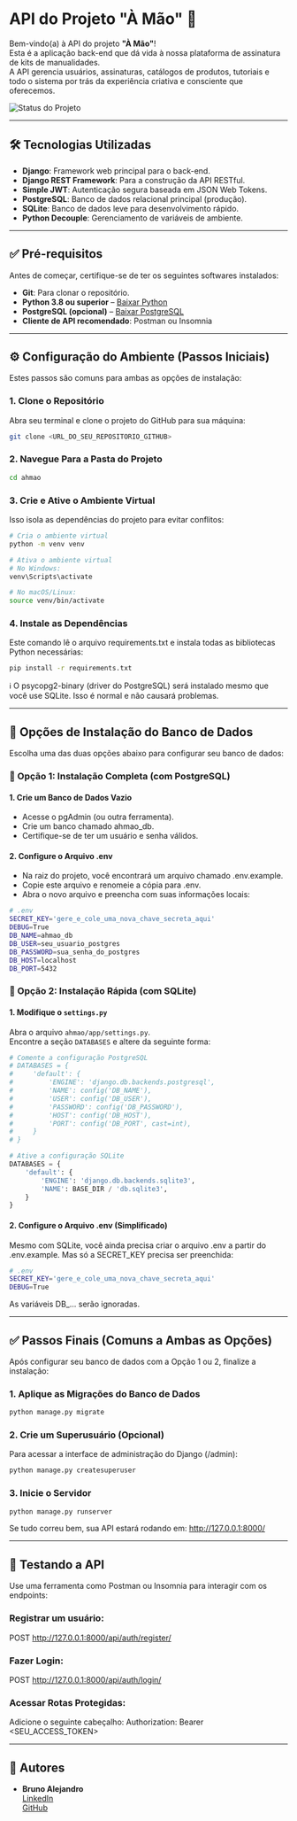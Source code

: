 # API do Projeto "À Mão" 🚀

Bem-vindo(a) à API do projeto **"À Mão"**!  
Esta é a aplicação back-end que dá vida à nossa plataforma de assinatura de kits de manualidades.  
A API gerencia usuários, assinaturas, catálogos de produtos, tutoriais e todo o sistema por trás da experiência criativa e consciente que oferecemos.

![Status do Projeto](https://img.shields.io/badge/status-em%20desenvolvimento-yellow)

---

## 🛠️ Tecnologias Utilizadas

- **Django**: Framework web principal para o back-end.  
- **Django REST Framework**: Para a construção da API RESTful.  
- **Simple JWT**: Autenticação segura baseada em JSON Web Tokens.  
- **PostgreSQL**: Banco de dados relacional principal (produção).  
- **SQLite**: Banco de dados leve para desenvolvimento rápido.  
- **Python Decouple**: Gerenciamento de variáveis de ambiente.

---

## ✅ Pré-requisitos

Antes de começar, certifique-se de ter os seguintes softwares instalados:

- **Git**: Para clonar o repositório.
- **Python 3.8 ou superior** – [Baixar Python](https://www.python.org/downloads/)
- **PostgreSQL (opcional)** – [Baixar PostgreSQL](https://www.postgresql.org/download/)
- **Cliente de API recomendado**: Postman ou Insomnia

---

## ⚙️ Configuração do Ambiente (Passos Iniciais)

Estes passos são comuns para ambas as opções de instalação:

### 1. Clone o Repositório

Abra seu terminal e clone o projeto do GitHub para sua máquina:

```bash
git clone <URL_DO_SEU_REPOSITORIO_GITHUB>
```

### 2. Navegue Para a Pasta do Projeto

```bash
cd ahmao
```

### 3. Crie e Ative o Ambiente Virtual

Isso isola as dependências do projeto para evitar conflitos:

```bash
# Cria o ambiente virtual
python -m venv venv

# Ativa o ambiente virtual
# No Windows:
venv\Scripts\activate

# No macOS/Linux:
source venv/bin/activate
```

### 4. Instale as Dependências

Este comando lê o arquivo requirements.txt e instala todas as bibliotecas Python necessárias:

```bash
pip install -r requirements.txt
```
ℹ️ O psycopg2-binary (driver do PostgreSQL) será instalado mesmo que você use SQLite. Isso é normal e não causará problemas.

---

## 💾 Opções de Instalação do Banco de Dados
Escolha uma das duas opções abaixo para configurar seu banco de dados:

### 🔹 Opção 1: Instalação Completa (com PostgreSQL)
#### 1. Crie um Banco de Dados Vazio
- Acesse o pgAdmin (ou outra ferramenta).
- Crie um banco chamado ahmao_db.
- Certifique-se de ter um usuário e senha válidos.
#### 2. Configure o Arquivo .env
- Na raiz do projeto, você encontrará um arquivo chamado .env.example.
- Copie este arquivo e renomeie a cópia para .env.
- Abra o novo arquivo e preencha com suas informações locais:
```bash
# .env
SECRET_KEY='gere_e_cole_uma_nova_chave_secreta_aqui'
DEBUG=True
DB_NAME=ahmao_db
DB_USER=seu_usuario_postgres
DB_PASSWORD=sua_senha_do_postgres
DB_HOST=localhost
DB_PORT=5432
```

### 🔹 Opção 2: Instalação Rápida (com SQLite)

#### 1. Modifique o `settings.py`

Abra o arquivo `ahmao/app/settings.py`.  
Encontre a seção `DATABASES` e altere da seguinte forma:

```python
# Comente a configuração PostgreSQL
# DATABASES = {
#     'default': {
#         'ENGINE': 'django.db.backends.postgresql',
#         'NAME': config('DB_NAME'),
#         'USER': config('DB_USER'),
#         'PASSWORD': config('DB_PASSWORD'),
#         'HOST': config('DB_HOST'),
#         'PORT': config('DB_PORT', cast=int),
#     }
# }

# Ative a configuração SQLite
DATABASES = {
    'default': {
        'ENGINE': 'django.db.backends.sqlite3',
        'NAME': BASE_DIR / 'db.sqlite3',
    }
}
``` 
#### 2. Configure o Arquivo .env (Simplificado)

Mesmo com SQLite, você ainda precisa criar o arquivo .env a partir do .env.example.
Mas só a SECRET_KEY precisa ser preenchida:

```bash
# .env
SECRET_KEY='gere_e_cole_uma_nova_chave_secreta_aqui'
DEBUG=True
```
As variáveis DB_... serão ignoradas.

---

## ✅ Passos Finais (Comuns a Ambas as Opções)

Após configurar seu banco de dados com a Opção 1 ou 2, finalize a instalação:

### 1. Aplique as Migrações do Banco de Dados
``` bash
python manage.py migrate
```
### 2. Crie um Superusuário (Opcional)

Para acessar a interface de administração do Django (/admin):
```bash
python manage.py createsuperuser
```

### 3. Inicie o Servidor
```bash
python manage.py runserver
```

Se tudo correu bem, sua API estará rodando em: http://127.0.0.1:8000/

---

## 🧪 Testando a API

Use uma ferramenta como Postman ou Insomnia para interagir com os endpoints:

### Registrar um usuário:
POST http://127.0.0.1:8000/api/auth/register/

### Fazer Login:
POST http://127.0.0.1:8000/api/auth/login/

### Acessar Rotas Protegidas:
Adicione o seguinte cabeçalho:
Authorization: Bearer <SEU_ACCESS_TOKEN>

---

## 👤 Autores

- **Bruno Alejandro**  
[LinkedIn](https://www.linkedin.com/in/seu-perfil)  
[GitHub](https://github.com/seu-usuario)
